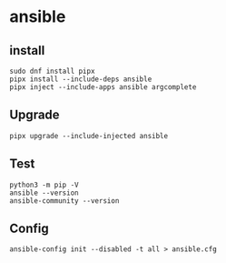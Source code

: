 # ansible
## install
    sudo dnf install pipx
    pipx install --include-deps ansible
    pipx inject --include-apps ansible argcomplete
## Upgrade
    pipx upgrade --include-injected ansible
## Test
    python3 -m pip -V
    ansible --version
    ansible-community --version

## Config
    ansible-config init --disabled -t all > ansible.cfg
    